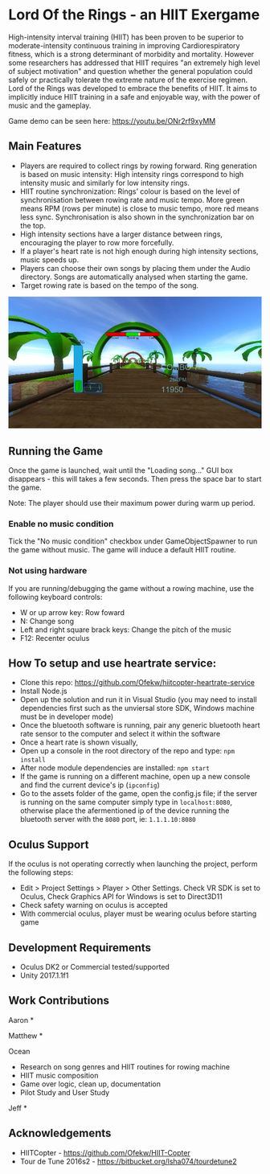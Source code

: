 # Lord Of the Rings - an HIIT Exergame

High-intensity interval training (HIIT) has been proven to be superior to moderate-intensity continuous training in improving Cardiorespiratory fitness, which is a strong determinant of morbidity and mortality. However some researchers has addressed that HIIT requires "an extremely high level of subject motivation" and question whether the general population could safely or practically tolerate the extreme nature of the exercise regimen. Lord of the Rings was developed to embrace the benefits of HIIT. It aims to implicitly induce HIIT training in a safe and enjoyable way, with the power of music and the gameplay.

Game demo can be seen here: https://youtu.be/ONr2rf9xyMM

## Main Features
 * Players are required to collect rings by rowing forward. Ring generation is based on music intensity: High intensity rings correspond to high intensity music and similarly for low intensity rings.
 * HIIT routine synchronization: Rings’ colour is based on the level of synchronisation between rowing rate and music tempo. More green means RPM (rows per minute) is close to music tempo, more red means less sync. Synchronisation is also shown in the synchronization bar on the top.
 * High intensity sections have a larger distance between rings, encouraging the player to row more forcefully.
 * If a player's heart rate is not high enough during high intensity sections, music speeds up.
 * Players can choose their own songs by placing them under the Audio directory. Songs are automatically analysed when starting the game.
 * Target rowing rate is based on the tempo of the song.

![ScreenShot](screenshot.JPG)

## Running the Game
Once the game is launched, wait until the "Loading song..." GUI box disappears - this will takes a few seconds. Then press the space bar to start the game.

Note: The player should use their maximum power during warm up period.

### Enable no music condition
Tick the "No music condition" checkbox under GameObjectSpawner to run the game without music. The game will induce a default HIIT routine.

### Not using hardware
If you are running/debugging the game without a rowing machine, use the following keyboard controls:
 * W or up arrow key: Row foward
 * N: Change song
 * Left and right square brack keys: Change the pitch of the music
 * F12: Recenter oculus

## How To setup and use heartrate service:
* Clone this repo: https://github.com/Ofekw/hiitcopter-heartrate-service
* Install Node.js
* Open up the solution and run it in Visual Studio (you may need to install dependencies first such as the unviersal store SDK, Windows machine must be in developer mode)
* Once the bluetooth software is running, pair any generic bluetooth heart rate sensor to the computer and select it within the software
* Once a heart rate is shown visually,
* Open up a console in the root directory of the repo and type: `npm install`
* After node module dependencies are installed: `npm start`
* If the game is running on a different machine, open up a new console and find the current device's ip (`ipconfig`)
* Go to the assets folder of the game, open the config.js file; if the server is running on the same computer simply type in `localhost:8080`, otherwise place the afermentioned ip of the device running the bluetooth server with the `8080` port, ie: `1.1.1.10:8080`

## Oculus Support

If the oculus is not operating correctly when launching the project, perform the following steps:
 * Edit > Project Settings > Player > Other Settings. Check VR SDK is set to Oculus, Check Graphics API for Windows is set to Direct3D11
 * Check safety warning on oculus is accepted
 * With commercial oculus, player must be wearing oculus before starting game

## Development Requirements
  * Oculus DK2 or Commercial tested/supported
  * Unity 2017.1.1f1

## Work Contributions

Aaron
  * 

Matthew
  * 

Ocean
  * Research on song genres and HIIT routines for rowing machine
  * HIIT music composition
  * Game over logic, clean up, documentation
  * Pilot Study and User Study
  
Jeff
  * 

## Acknowledgements
 * HIITCopter - https://github.com/Ofekw/HIIT-Copter
 * Tour de Tune 2016s2 - https://bitbucket.org/lsha074/tourdetune2